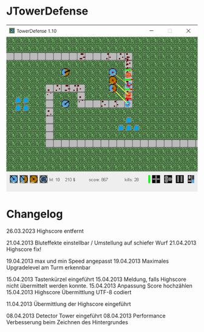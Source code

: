 # JTowerDefense

![JTowerDefense](https://github.com/ursteiner/JTowerDefense/blob/master/JTowerDefense.png)


# Changelog

26.03.2023 Highscore entfernt

21.04.2013 Bluteffekte einstellbar / Umstellung auf schiefer Wurf
21.04.2013 Highscore fix!

19.04.2013 max und min Speed angepasst
19.04.2013 Maximales Upgradelevel am Turm erkennbar

15.04.2013 Tastenkürzel eingeführt
15.04.2013 Meldung, falls Highscore nicht übermittelt werden konnte.
15.04.2013 Anpassung Score hochzählen
15.04.2013 Highscore Übermittlung UTF-8 codiert

11.04.2013 Übermittlung der Highscore eingeführt

08.04.2013 Detector Tower eingeführt
08.04.2013 Performance Verbesserung beim Zeichnen des Hintergrundes
